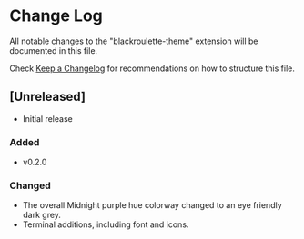 # Change Log

All notable changes to the "blackroulette-theme" extension will be documented in this file.

Check [Keep a Changelog](http://keepachangelog.com/) for recommendations on how to structure this file.

## [Unreleased]

- Initial release

### Added 

- v0.2.0

### Changed 

- The overall Midnight purple hue colorway changed to an eye friendly dark grey.
- Terminal additions, including font and icons.
